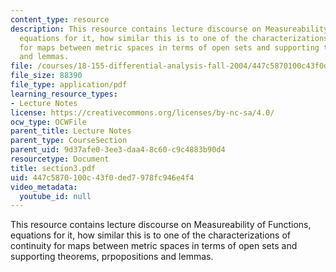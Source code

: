 ```yaml
---
content_type: resource
description: This resource contains lecture discourse on Measureability of Functions,
  equations for it, how similar this is to one of the characterizations of continuity
  for maps between metric spaces in terms of open sets and supporting theorems, prpopositions
  and lemmas.
file: /courses/18-155-differential-analysis-fall-2004/447c5870100c43f0ded7978fc946e4f4_section3.pdf
file_size: 88390
file_type: application/pdf
learning_resource_types:
- Lecture Notes
license: https://creativecommons.org/licenses/by-nc-sa/4.0/
ocw_type: OCWFile
parent_title: Lecture Notes
parent_type: CourseSection
parent_uid: 9d37afe0-3ee3-daa4-8c60-c9c4883b90d4
resourcetype: Document
title: section3.pdf
uid: 447c5870-100c-43f0-ded7-978fc946e4f4
video_metadata:
  youtube_id: null
---
```

This resource contains lecture discourse on Measureability of Functions, equations for it, how similar this is to one of the characterizations of continuity for maps between metric spaces in terms of open sets and supporting theorems, prpopositions and lemmas.